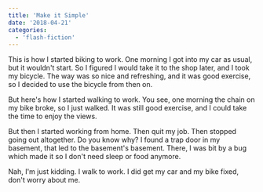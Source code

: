 ```yaml
---
title: 'Make it Simple'
date: '2018-04-21'
categories:
  - 'flash-fiction'
---
```


This is how I started biking to work. One morning I got into my car as usual,
but it wouldn't start. So I figured I would take it to the shop later, and I
took my bicycle. The way was so nice and refreshing, and it was good exercise,
so I decided to use the bicycle from then on.

<!-- truncate -->

But here's how I started walking to work. You see, one morning the chain on my
bike broke, so I just walked. It was still good exercise, and I could take the
time to enjoy the views.

But then I started working from home. Then quit my job. Then stopped going out
altogether. Do you know why? I found a trap door in my basement, that led to the
basement's basement. There, I was bit by a bug which made it so I don't need
sleep or food anymore.

Nah, I'm just kidding. I walk to work. I did get my car and my bike fixed, don't
worry about me.
